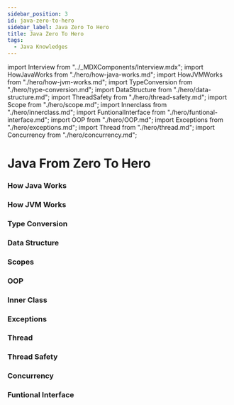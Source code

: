 ```yaml
---
sidebar_position: 3
id: java-zero-to-hero
sidebar_label: Java Zero To Hero
title: Java Zero To Hero
tags:
  - Java Knowledges
---
```


import Interview from "../_MDXComponents/Interview.mdx";
import HowJavaWorks from "./hero/how-java-works.md";
import HowJVMWorks from "./hero/how-jvm-works.md";
import TypeConversion from "./hero/type-conversion.md";
import DataStructure from "./hero/data-structure.md";
import ThreadSafety from "./hero/thread-safety.md";
import Scope from "./hero/scope.md";
import Innerclass from "./hero/innerclass.md";
import FuntionalInterface from "./hero/funtional-interface.md";
import OOP from "./hero/OOP.md";
import Exceptions from "./hero/exceptions.md";
import Thread from "./hero/thread.md";
import Concurrency from "./hero/concurrency.md";

# Java From Zero To Hero

### How Java Works
<HowJavaWorks />

### How JVM Works
<HowJVMWorks />

### Type Conversion
<TypeConversion />

### Data Structure
<DataStructure />

### Scopes
<Scope />

### OOP
<OOP/>

### Inner Class
<Innerclass />

### Exceptions
<Exceptions />

### Thread
<Thread />

### Thread Safety
<ThreadSafety />

### Concurrency
<Concurrency />

### Funtional Interface
<FuntionalInterface />